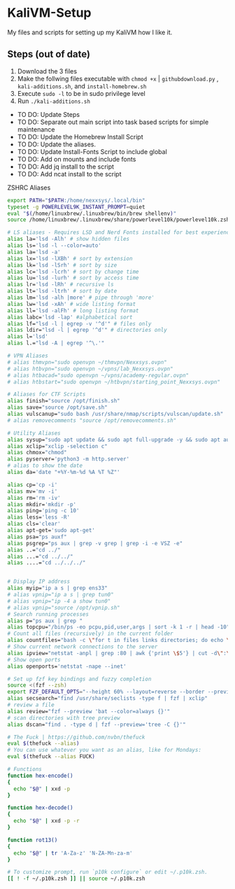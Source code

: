 # KaliVM-Setup
My files and scripts for setting up my KaliVM how I like it.

## Steps (out of date)
1. Download the 3 files
2. Make the follwing files executable with `chmod +x` | `githubdownload.py` , `kali-additions.sh`, and `install-homebrew.sh`
3. Execute `sudo -l` to be in sudo privilege level
4. Run `./kali-additions.sh`

* TO DO: Update Steps
* TO DO: Separate out main script into task based scripts for simple maintenance
* TO DO: Update the Homebrew Install Script
* TO DO: Update the aliases.
* TO DO: Update Install-Fonts Script to include global
* TO DO: Add on mounts and include fonts
* TO DO: Add jq install to the script
* TO DO: Add ncat install to the script

ZSHRC Aliases
```bash
export PATH="$PATH:/home/nexxsys/.local/bin"
typeset -g POWERLEVEL9K_INSTANT_PROMPT=quiet
eval "$(/home/linuxbrew/.linuxbrew/bin/brew shellenv)"
source /home/linuxbrew/.linuxbrew/share/powerlevel10k/powerlevel10k.zsh-theme

# LS aliases - Requires LSD and Nerd Fonts installed for best experience
alias la='lsd -Alh' # show hidden files
alias ls='lsd -l --color=auto'
alias la='lsd -a'
alias lx='lsd -lXBh' # sort by extension
alias lk='lsd -lSrh' # sort by size
alias lc='lsd -lcrh' # sort by change time
alias lu='lsd -lurh' # sort by access time
alias lr='lsd -lRh' # recursive ls
alias lt='lsd -ltrh' # sort by date
alias lm='lsd -alh |more' # pipe through 'more'
alias lw='lsd -xAh' # wide listing format
alias ll='lsd -alFh' # long listing format
alias labc='lsd -lap' #alphabetical sort
alias lf="lsd -l | egrep -v '^d'" # files only
alias ldir="lsd -l | egrep '^d'" # directories only
alias l='lsd'
alias l.="lsd -A | egrep '^\.'"

# VPN Aliases
# alias thmvpn="sudo openvpn ~/thmvpn/Nexxsys.ovpn"
# alias htbvpn="sudo openvpn ~/vpns/lab_Nexxsys.ovpn"
# alias htbacad="sudo openvpn ~/vpns/academy-regular.ovpn"
# alias htbstart="sudo openvpn ~/htbvpn/starting_point_Nexxsys.ovpn"

# Aliases for CTF Scripts
alias finish="source /opt/finish.sh"
alias save="source /opt/save.sh"
alias vulscanup="sudo bash /usr/share/nmap/scripts/vulscan/update.sh"
# alias removecomments "source /opt/removecomments.sh"

# Utility Aliases
alias sysup="sudo apt update && sudo apt full-upgrade -y && sudo apt autoremove -y && sudo apt autoclean -y"
alias xclip="xclip -selection c"
alias chmox="chmod"
alias pyserver='python3 -m http.server'
# alias to show the date
alias da='date "+%Y-%m-%d %A %T %Z"'

alias cp='cp -i'
alias mv='mv -i'
alias rm='rm -iv'
alias mkdir='mkdir -p'
alias ping='ping -c 10'
alias less='less -R'
alias cls='clear'
alias apt-get='sudo apt-get'
alias psa="ps auxf"
alias psgrep="ps aux | grep -v grep | grep -i -e VSZ -e"
alias ..="cd ../"
alias ...="cd ../../"
alias ....="cd ../../../"


# Display IP address
alias myip="ip a s | grep ens33"
# alias vpnip="ip a s | grep tun0"
# alias vpnip="ip -4 a show tun0"
# alias vpnip="source /opt/vpnip.sh"
# Search running processes
alias p="ps aux | grep "
alias topcpu="/bin/ps -eo pcpu,pid,user,args | sort -k 1 -r | head -10"
# Count all files (recursively) in the current folder
alias countfiles="bash -c \"for t in files links directories; do echo \\\$(find . -type \\\${t:0:1} | wc -l) \\\$t; done 2> /dev/null\""
# Show current network connections to the server
alias ipview="netstat -anpl | grep :80 | awk {'print \$5'} | cut -d\":\" -f1 | sort | uniq -c | sort -n | sed -e 's/^ *//' -e 's/ *\$//'"
# Show open ports
alias openports='netstat -nape --inet'

# Set up fzf key bindings and fuzzy completion
source <(fzf --zsh)
export FZF_DEFAULT_OPTS="--height 60% --layout=reverse --border --preview 'batcat --color=always {}'"
alias secsearch="find /usr/share/seclists -type f | fzf | xclip"
# review a file
alias review="fzf --preview 'bat --color=always {}'"
# scan directories with tree preview
alias dscan="find . -type d | fzf --preview='tree -C {}'"

# The Fuck | https://github.com/nvbn/thefuck
eval $(thefuck --alias)
# You can use whatever you want as an alias, like for Mondays:
eval $(thefuck --alias FUCK)

# Functions
function hex-encode()
{
  echo "$@" | xxd -p
}

function hex-decode()
{
  echo "$@" | xxd -p -r
}

function rot13()
{
  echo "$@" | tr 'A-Za-z' 'N-ZA-Mn-za-m'
}

# To customize prompt, run `p10k configure` or edit ~/.p10k.zsh.
[[ ! -f ~/.p10k.zsh ]] || source ~/.p10k.zsh

```

